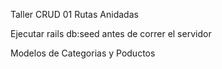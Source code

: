 Taller CRUD 01
Rutas Anidadas

Ejecutar rails db:seed antes de correr el servidor

Modelos de Categorias y Poductos

